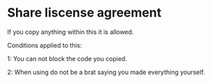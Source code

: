 # Share liscense agreement

If you copy anything within this it is allowed.

Conditions applied to this:

1: You can not block the code you copied.

2: When using do not be a brat saying you made everything yourself.
